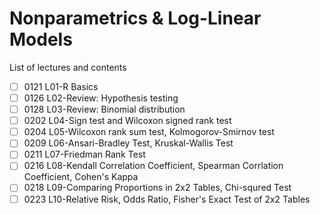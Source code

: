 # Nonparametrics & Log-Linear Models

List of lectures and contents

- [ ] 0121 L01-R Basics
- [ ] 0126 L02-Review: Hypothesis testing
- [ ] 0128 L03-Review: Binomial distribution
- [ ] 0202 L04-Sign test and Wilcoxon signed rank test
- [ ] 0204 L05-Wilcoxon rank sum test, Kolmogorov-Smirnov test
- [ ] 0209 L06-Ansari-Bradley Test, Kruskal-Wallis Test
- [ ] 0211 L07-Friedman Rank Test
- [ ] 0216 L08-Kendall Correlation Coefficient, Spearman Corrlation Coefficient, Cohen's Kappa
- [ ] 0218 L09-Comparing Proportions in 2x2 Tables, Chi-squred Test
- [ ] 0223 L10-Relative Risk, Odds Ratio, Fisher's Exact Test of 2x2 Tables
